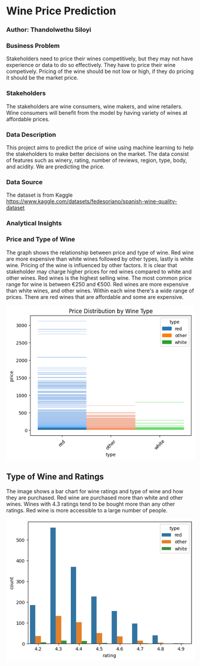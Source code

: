 # Wine Price Prediction
###  Author: Thandolwethu Siloyi

### Business Problem
Stakeholders need to price their wines competitively, but they may not have experience or data to do so effectively. They have to price their wine competively.
Pricing of the wine should be not low or high, if they do pricing it should be the market price.

### Stakeholders
The stakeholders are wine consumers, wine makers, and wine retailers. Wine consumers will benefit from the model by having variety of wines at affordable prices.

### Data Description
This project aims to predict the price of wine using machine learning to help the stakeholders to make better decisions on the market. The data consist of features such as winery, rating, number of reviews, region, type, body, and acidity. We are predicting the price.

### Data Source
The dataset is from Kaggle
https://www.kaggle.com/datasets/fedesoriano/spanish-wine-quality-dataset

### Analytical Insights 
### Price and Type of Wine
The graph shows the relationship between price and type of wine. Red wine are more expensive than white wines followed by other types, lastly is white wine. Pricing of the wine is influenced by other factors. It is clear that stakeholder may charge higher prices for red wines compared to white and other wines. Red wines is the highest selling wine. The most common price range for wine is between €250 and €500. Red wines are more expensive than white wines, and other wines. Within each wine there's a wide range of prices.
There are red wines that are affordable and some are expensive.

![Alt Text](https://github.com/Thando367/Project-2/blob/27c94a988b172b4dc984f0ebfa207a72065e795c/price%20and%20type.png)

## Type of Wine and Ratings
The image shows a bar chart for wine ratings and type of wine and how they are purchased. Red wine are purchased more than white and other wines. Wines with 4.3 ratings tend to be bought more than any other ratings. Red wine is more accessible to a large number of people.

![Alt Text](https://github.com/Thando367/Project-2/blob/2bcf0d99910414e0a598ceb3a2b49764b1387ace/Rating%20and%20Types%20of%20Wine.png)
